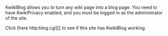 KwikiBlog allows you to turn any wiki page into a blog page. You need to have KwikiPrivacy enabled, and you must be logged in as the administrator of the site.

Click [here http:blog.cgi][] to see if this site has KwikiBlog working.
